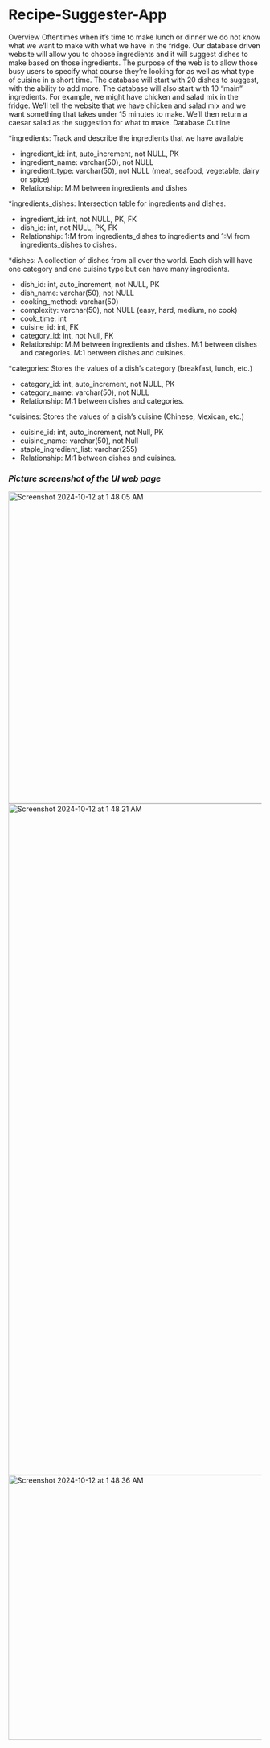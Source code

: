 # Recipe-Suggester-App

Overview
Oftentimes when it’s time to make lunch or dinner we do not know what we want to make with what we have in the fridge. Our database driven website will allow you to choose ingredients and it will suggest dishes to make based on those ingredients. The purpose of the web is to allow those busy users to specify what course they’re looking for as well as what type of cuisine in a short time. The database will start with 20 dishes to suggest, with the ability to add more. The database will also start with 10 “main” ingredients. For example, we might have chicken and salad mix in the fridge. We’ll tell the website that we have chicken and salad mix and we want something that takes under 15 minutes to make. We’ll then return a caesar salad as the suggestion for what to make.
Database Outline

*ingredients: Track and describe the ingredients that we have available
- ingredient_id: int, auto_increment, not NULL, PK
- ingredient_name: varchar(50), not NULL
- ingredient_type: varchar(50), not NULL (meat, seafood, vegetable, dairy or spice)
- Relationship: M:M between ingredients and dishes

*ingredients_dishes: Intersection table for ingredients and dishes.
- ingredient_id: int, not NULL, PK, FK
- dish_id: int, not NULL, PK, FK
- Relationship: 1:M from ingredients_dishes to ingredients and 1:M from
ingredients_dishes to dishes.

*dishes: A collection of dishes from all over the world. Each dish will have one category and one cuisine type but can have many ingredients.
- dish_id: int, auto_increment, not NULL, PK
- dish_name: varchar(50), not NULL
- cooking_method: varchar(50)
- complexity: varchar(50), not NULL (easy, hard, medium, no cook)
- cook_time: int
- cuisine_id: int, FK
- category_id: int, not Null, FK
- Relationship: M:M between ingredients and dishes. M:1 between dishes and categories.
M:1 between dishes and cuisines.

*categories: Stores the values of a dish’s category (breakfast, lunch, etc.)
- category_id: int, auto_increment, not NULL, PK
- category_name: varchar(50), not NULL
- Relationship: M:1 between dishes and categories.

*cuisines: Stores the values of a dish’s cuisine (Chinese, Mexican, etc.)
- cuisine_id: int, auto_increment, not Null, PK
- cuisine_name: varchar(50), not Null
- staple_ingredient_list: varchar(255)
- Relationship: M:1 between dishes and cuisines.

### **_Picture screenshot of the UI web page_**

<img width="621" alt="Screenshot 2024-10-12 at 1 48 05 AM" src="https://github.com/user-attachments/assets/b8eff20e-8b26-4f17-b4ca-76ce80915088">
<img width="1336" alt="Screenshot 2024-10-12 at 1 48 21 AM" src="https://github.com/user-attachments/assets/aa75bb33-d387-4b37-ae68-2f22d6c9a738">
<img width="527" alt="Screenshot 2024-10-12 at 1 48 36 AM" src="https://github.com/user-attachments/assets/2cc747e9-090b-455b-b1b8-fc70895a0392">




